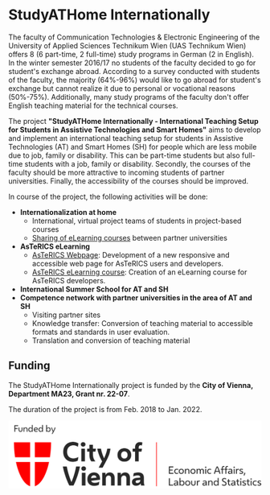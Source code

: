 # StudyATHome Internationally

The faculty of Communication Technologies & Electronic Engineering of the University of Applied Sciences Technikum Wien (UAS Technikum Wien) offers 8 (6 part-time, 2 full-time) study programs in German (2 in English). In the winter semester 2016/17 no students of the faculty decided to go for student's exchange abroad. According to a survey conducted with students of the faculty, the majority (64%-96%) would like to go abroad for student's exchange but cannot realize it due to personal or vocational reasons (50%-75%). Additionally, many study programs of the faculty don't offer English teaching material for the technical courses.

The project **"StudyATHome Internationally - International Teaching Setup for Students in Assistive Technologies and Smart Homes"** aims to develop and implement an international teaching setup for students in Assistive Technologies (AT) and Smart Homes (SH) for people which are less mobile due to job, family or disability. This can be part-time students but also full-time students with a job, family or disability. Secondly, the courses of the faculty should be more attractive to incoming students of partner universities. Finally, the accessibility of the courses should be improved.

In course of the project, the following activities will be done:

* **Internationalization at home**
  * International, virtual project teams of students in project-based courses
  * [Sharing of eLearning courses](../e-learning-sharing/) between partner universities
* **AsTeRICS eLearning**
  * [AsTeRICS Webpage](https://www.asterics.eu): Development of a new responsive and accessible web page for AsTeRICS users and developers.
  * [AsTeRICS eLearning course](../courses/asterics-assistive-technologies/): Creation of an eLearning course for AsTeRICS developers.
* **International Summer School for AT and SH**
* **Competence network with partner universities in the area of AT and SH**
  * Visiting partner sites
  * Knowledge transfer: Conversion of teaching material to accessible formats and standards in user evaluation.
  * Translation and conversion of teaching material

## Funding

The StudyATHome Internationally project is funded by the **City of Vienna, Department MA23, Grant nr. 22-07**.

The duration of the project is from Feb. 2018 to Jan. 2022.

![Logo of City of Vienna](../.vuepress/public/assets/img/logos/ma23_funded.png "Logo of the City of Vienna")
